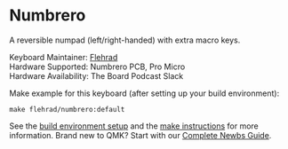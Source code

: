 # Numbrero

A reversible numpad (left/right-handed) with extra macro keys.

Keyboard Maintainer: [Flehrad](https://github.com/flehrad)  
Hardware Supported: Numbrero PCB, Pro Micro  
Hardware Availability: The Board Podcast Slack

Make example for this keyboard (after setting up your build environment):

    make flehrad/numbrero:default

See the [build environment setup](https://docs.qmk.fm/#/getting_started_build_tools) and the [make instructions](https://docs.qmk.fm/#/getting_started_make_guide) for more information. Brand new to QMK? Start with our [Complete Newbs Guide](https://docs.qmk.fm/#/newbs).
